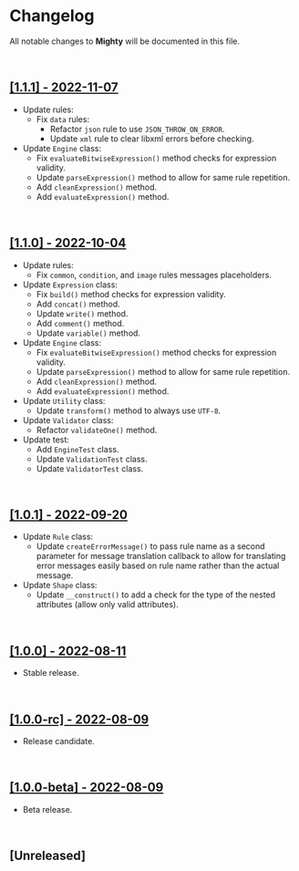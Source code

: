 # Changelog

All notable changes to **Mighty** will be documented in this file.

<br />

## [[1.1.1] - 2022-11-07](https://github.com/MarwanAlsoltany/mighty/compare/v1.1.0...v1.1.1)
- Update rules:
    - Fix `data` rules:
        - Refactor `json` rule to use `JSON_THROW_ON_ERROR`.
        - Update `xml` rule to clear libxml errors before checking.
- Update `Engine` class:
    - Fix `evaluateBitwiseExpression()` method checks for expression validity.
    - Update `parseExpression()` method to allow for same rule repetition.
    - Add `cleanExpression()` method.
    - Add `evaluateExpression()` method.

<br />

## [[1.1.0] - 2022-10-04](https://github.com/MarwanAlsoltany/mighty/compare/v1.0.1...v1.1.0)
- Update rules:
    - Fix `common`, `condition`, and `image` rules messages placeholders.
- Update `Expression` class:
    - Fix `build()` method checks for expression validity.
    - Add `concat()` method.
    - Update `write()` method.
    - Add `comment()` method.
    - Update `variable()` method.
- Update `Engine` class:
    - Fix `evaluateBitwiseExpression()` method checks for expression validity.
    - Update `parseExpression()` method to allow for same rule repetition.
    - Add `cleanExpression()` method.
    - Add `evaluateExpression()` method.
- Update `Utility` class:
    - Update `transform()` method to always use `UTF-8`.
- Update `Validator` class:
    - Refactor `validateOne()` method.
- Update test:
    - Add `EngineTest` class.
    - Update `ValidationTest` class.
    - Update `ValidatorTest` class.

<br />

## [[1.0.1] - 2022-09-20](https://github.com/MarwanAlsoltany/mighty/compare/v1.0.0...v1.0.1)
- Update `Rule` class:
    - Update `createErrorMessage()` to pass rule name as a second parameter for message translation callback to allow for translating error messages easily based on rule name rather than the actual message.
- Update `Shape` class:
    - Update `__construct()` to add a check for the type of the nested attributes (allow only valid attributes).

<br />

## [[1.0.0] - 2022-08-11](https://github.com/MarwanAlsoltany/mighty/compare/v1.0.0-rc...v1.0.0)
- Stable release.

<br />

## [[1.0.0-rc] - 2022-08-09](https://github.com/MarwanAlsoltany/mighty/compare/v1.0.0-beta...v1.0.0-rc)
- Release candidate.

<br />

## [[1.0.0-beta] - 2022-08-09](https://github.com/MarwanAlsoltany/mighty/commits/v1.0.0-beta)
- Beta release.

<br />

## [Unreleased]

<br />

<!-- reference for Changelog formatting -->
<!--

<br />

## [[1.0.1] - YYYY-MM-DD](https://github.com/MarwanAlsoltany/mighty/compare/v1.0.0...v1.0.1)
- Update `Something`:
    - Details ...
    - Update ...
    - Fix ...

<br />

## [[1.0.0] - YYYY-MM-DD](https://github.com/MarwanAlsoltany/mighty/compare/v1.0.0-rc...v1.0.0)
- Initial release.

<br />

## [[1.0.0-rc] - YYYY-MM-DD](https://github.com/MarwanAlsoltany/mighty/compare/v1.0.0-beta...v1.0.0-rc)
- Release candidate.

<br />

## [[1.0.0-beta] - YYYY-MM-DD](https://github.com/MarwanAlsoltany/mighty/commits/v1.0.0-beta)
- Beta release.

<br />

-->
